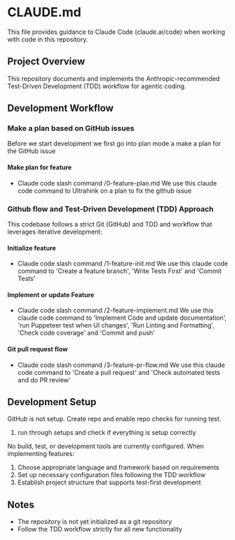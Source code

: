 # CLAUDE.md

This file provides guidance to Claude Code (claude.ai/code) when working with code in this repository.

## Project Overview

This repository documents and implements the Anthropic-recommended Test-Driven Development (TDD) workflow for agentic coding.

## Development Workflow

### Make a plan based on GitHub issues

Before we start development we first go into plan mode a make a plan for the GitHub issue

#### Make plan for feature
- Claude code slash command /0-feature-plan.md
We use this claude code command to Ultrahink on a plan to fix the github issue

### Github flow and Test-Driven Development (TDD) Approach

This codebase follows a strict Git (GitHub) and TDD and workflow that leverages iterative development:

#### Initialize feature
- Claude code slash command /1-feature-init.md
We use this claude code command to 'Create a feature branch', 'Write Tests First' and 'Commit Tests'

#### Implement or update Feature
- Claude code slash command /2-feature-implement.md
We use this claude code command to 'Implement Code and update documentation', 'run Puppeteer test when UI changes', 'Run Linting and Formatting', 'Check code coverage' and 'Commit and push'

#### Git pull request flow
- Claude code slash command /3-feature-pr-flow.md
We use this claude code command to 'Create a pull request' and 'Check automated tests and do PR review'

## Development Setup

GitHub is not setup. Create repo and enable repo checks for running test.
1. run through setups and check if everything is setup correctly 

No build, test, or development tools are currently configured. When implementing features:
1. Choose appropriate language and framework based on requirements
2. Set up necessary configuration files following the TDD workflow
3. Establish project structure that supports test-first development

## Notes

- The repository is not yet initialized as a git repository
- Follow the TDD workflow strictly for all new functionality